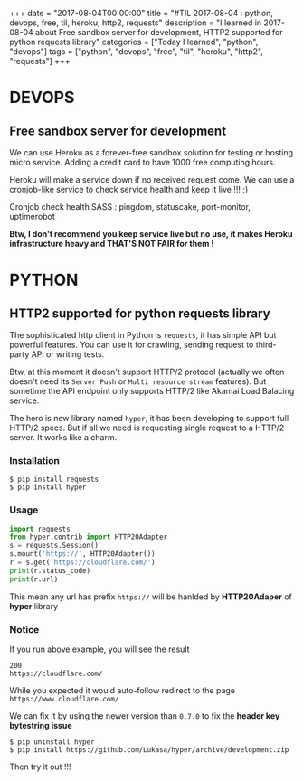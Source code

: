 +++
date = "2017-08-04T00:00:00"
title = "#TIL 2017-08-04 : python, devops, free, til, heroku, http2, requests"
description = "I learned in 2017-08-04 about Free sandbox server for development, HTTP2 supported for python requests library"
categories = ["Today I learned", "python", "devops"]
tags = ["python", "devops", "free", "til", "heroku", "http2", "requests"]
+++


# DEVOPS

## Free sandbox server for development

We can use Heroku as a forever-free sandbox solution for testing or hosting micro service. Adding a credit card to have 1000 free computing hours.

Heroku will make a service down if no received request come. We can use a cronjob-like service to check service health and keep it live !!! ;)

Cronjob check health SASS : pingdom, statuscake, port-monitor, uptimerobot

**Btw, I don't recommend you keep service live but no use, it makes Heroku infrastructure heavy and THAT'S NOT FAIR for them !**

# PYTHON

## HTTP2 supported for python requests library

The sophisticated http client in Python is `requests`, it has simple API but powerful features. You can use it for crawling, sending request to third-party API or writing tests.

Btw, at this moment it doesn't support HTTP/2 protocol (actually we often doesn't need its `Server Push` or `Multi resource stream` features). But sometime the API endpoint only supports HTTP/2 like Akamai Load Balacing service.

The hero is new library named `hyper`, it has been developing to support full HTTP/2 specs. But if all we need is requesting single request to a HTTP/2 server. It works like a charm.

### Installation

```
$ pip install requests
$ pip install hyper
```

### Usage

```python
import requests
from hyper.contrib import HTTP20Adapter
s = requests.Session()
s.mount('https://', HTTP20Adapter())
r = s.get('https://cloudflare.com/')
print(r.status_code)
print(r.url)
```

This mean any url has prefix `https://` will be hanlded by **HTTP20Adaper** of **hyper** library

### Notice

If you run above example, you will see the result

```
200
https://cloudflare.com/
```

While you expected it would auto-follow redirect to the page `https://www.cloudflare.com/`

We can fix it by using the newer version than `0.7.0` to fix the **header key bytestring issue**

```
$ pip uninstall hyper
$ pip install https://github.com/Lukasa/hyper/archive/development.zip
```

Then try it out !!!
